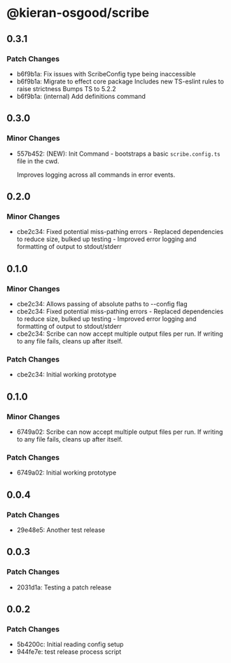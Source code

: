 # @kieran-osgood/scribe

## 0.3.1

### Patch Changes

- b6f9b1a: Fix issues with ScribeConfig type being inaccessible
- b6f9b1a: Migrate to effect core package
  Includes new TS-eslint rules to raise strictness
  Bumps TS to 5.2.2
- b6f9b1a: (internal) Add definitions command

## 0.3.0

### Minor Changes

- 557b452: (NEW): Init Command - bootstraps a basic `scribe.config.ts` file in the cwd.

  Improves logging across all commands in error events.

## 0.2.0

### Minor Changes

- cbe2c34: Fixed potential miss-pathing errors - Replaced dependencies to reduce size, bulked up testing - Improved error logging and formatting of output to stdout/stderr

## 0.1.0

### Minor Changes

- cbe2c34: Allows passing of absolute paths to --config flag
- cbe2c34: Fixed potential miss-pathing errors - Replaced dependencies to reduce size, bulked up testing - Improved error logging and formatting of output to stdout/stderr
- cbe2c34: Scribe can now accept multiple output files per run.
  If writing to any file fails, cleans up after itself.

### Patch Changes

- cbe2c34: Initial working prototype

## 0.1.0

### Minor Changes

- 6749a02: Scribe can now accept multiple output files per run.
  If writing to any file fails, cleans up after itself.

### Patch Changes

- 6749a02: Initial working prototype

## 0.0.4

### Patch Changes

- 29e48e5: Another test release

## 0.0.3

### Patch Changes

- 2031d1a: Testing a patch release

## 0.0.2

### Patch Changes

- 5b4200c: Initial reading config setup
- 944fe7e: test release process script
